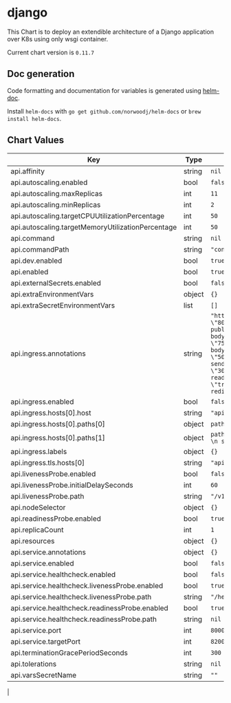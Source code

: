 django
======
This Chart is to deploy an extendible architecture of a Django application over K8s using only wsgi container.

Current chart version is `0.11.7`

## Doc generation

Code formatting and documentation for variables is generated using [helm-doc](https://github.com/norwoodj/helm-docs).

Install `helm-docs` with `go get github.com/norwoodj/helm-docs` or `brew install helm-docs`.

## Chart Values

| Key | Type | Default | Description |
|-----|------|---------|-------------|
| api.affinity | string | `nil` |  |
| api.autoscaling.enabled | bool | `false` |  |
| api.autoscaling.maxReplicas | int | `11` |  |
| api.autoscaling.minReplicas | int | `2` |  |
| api.autoscaling.targetCPUUtilizationPercentage | int | `50` |  |
| api.autoscaling.targetMemoryUtilizationPercentage | int | `50` |  |
| api.command | string | `nil` |  |
| api.commandPath | string | `"config.wsgi:application"` |  |
| api.dev.enabled | bool | `true` |  |
| api.enabled | bool | `true` |  |
| api.externalSecrets.enabled | bool | `false` |  |
| api.extraEnvironmentVars | object | `{}` |  |
| api.extraSecretEnvironmentVars | list | `[]` |  |
| api.ingress.annotations | string | `"http.port: \"80\"\nkubernetes.io/ingress.class: \"nginx-public\"\nnginx.ingress.kubernetes.io/client-body-buffer-size: \"75m\"\nnginx.ingress.kubernetes.io/proxy-body-size: \"50m\"\nnginx.ingress.kubernetes.io/proxy-send-timeout: \"30\"\nnginx.ingress.kubernetes.io/proxy-read-timeout: \"30\"\nkubernetes.io/tls-acme: \"true\"\nnginx.ingress.kubernetes.io/ssl-redirect: \"true\"\n"` |  |
| api.ingress.enabled | bool | `false` |  |
| api.ingress.hosts[0].host | string | `"api.moni.com.ar"` |  |
| api.ingress.hosts[0].paths[0] | object | `path: "/"` |  |
| api.ingress.hosts[0].paths[1] | object | `path: "/api/v3/prepaid_card/validate_address" \n serviceName: "api-gire"` |  |
| api.ingress.labels | object | `{}` |  |
| api.ingress.tls.hosts[0] | string | `"api.moni.com.ar"` |  |
| api.livenessProbe.enabled | bool | `false` |  |
| api.livenessProbe.initialDelaySeconds | int | `60` |  |
| api.livenessProbe.path | string | `"/v1/sys/health?standbyok=true"` |  |
| api.nodeSelector | object | `{}` |  |
| api.readinessProbe.enabled | bool | `true` |  |
| api.replicaCount | int | `1` |  |
| api.resources | object | `{}` |  |
| api.service.annotations | object | `{}` |  |
| api.service.enabled | bool | `false` |  |
| api.service.healthcheck.enabled | bool | `false` |  |
| api.service.healthcheck.livenessProbe.enabled | bool | `true` |  |
| api.service.healthcheck.livenessProbe.path | string | `"/health/ready"` |  |
| api.service.healthcheck.readinessProbe.enabled | bool | `true` |  |
| api.service.healthcheck.readinessProbe.path | string | `nil` |  |
| api.service.port | int | `8000` |  |
| api.service.targetPort | int | `8200` |  |
| api.terminationGracePeriodSeconds | int | `300` |  |
| api.tolerations | string | `nil` |  |
| api.varsSecretName | string | `""` |  |
|